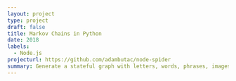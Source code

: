 ```yaml
---
layout: project
type: project
draft: false
title: Markov Chains in Python
date: 2018
labels:
  - Node.js
projecturl: https://github.com/adambutac/node-spider
summary: Generate a stateful graph with letters, words, phrases, images, and any other form of linear data.
---
```


